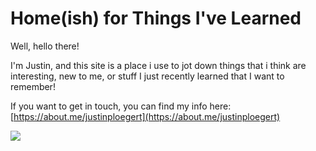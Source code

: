 # Home(ish) for Things I've Learned

Well, hello there!

I'm Justin, and this site is a place i use to jot down things that i think are interesting, new to me, or stuff I just recently learned that I want to remember!&#x20;

If you want to get in touch, you can find my info here: [https://about.me/justinploegert](https://about.me/justinploegert)

![](.gitbook/assets/IMG\_5222.JPG)

